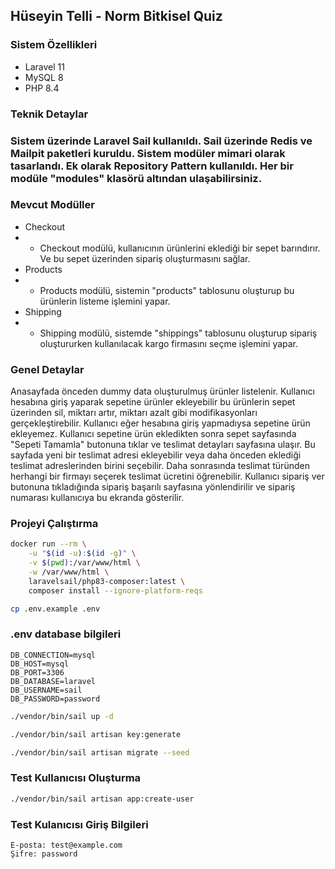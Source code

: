 ## Hüseyin Telli - Norm Bitkisel Quiz

### Sistem Özellikleri

* Laravel 11
* MySQL 8
* PHP 8.4

### Teknik Detaylar

### Sistem üzerinde Laravel Sail kullanıldı. Sail üzerinde Redis ve Mailpit paketleri kuruldu. Sistem modüler mimari olarak tasarlandı. Ek olarak Repository Pattern kullanıldı. Her bir modüle "modules" klasörü altından ulaşabilirsiniz.

### Mevcut Modüller

* Checkout
* * Checkout modülü, kullanıcının ürünlerini eklediği bir sepet barındırır. Ve bu sepet üzerinden sipariş oluşturmasını sağlar.
* Products
* * Products modülü, sistemin "products" tablosunu oluşturup bu ürünlerin listeme işlemini yapar.
* Shipping
* * Shipping modülü, sistemde "shippings" tablosunu oluşturup sipariş oluştururken kullanılacak kargo firmasını seçme işlemini yapar.

### Genel Detaylar
Anasayfada önceden dummy data oluşturulmuş ürünler listelenir. Kullanıcı hesabına giriş yaparak sepetine ürünler ekleyebilir bu ürünlerin sepet üzerinden sil, miktarı artır, miktarı azalt gibi modifikasyonları gerçekleştirebilir. Kullanıcı eğer hesabına giriş yapmadıysa sepetine ürün ekleyemez. Kullanıcı sepetine ürün ekledikten sonra sepet sayfasında "Sepeti Tamamla" butonuna tıklar ve teslimat detayları sayfasına ulaşır. Bu sayfada yeni bir teslimat adresi ekleyebilir veya daha önceden eklediği teslimat adreslerinden birini seçebilir. Daha sonrasında teslimat türünden herhangi bir firmayı seçerek teslimat ücretini öğrenebilir. Kullanıcı sipariş ver butonuna tıkladığında sipariş başarılı sayfasına yönlendirilir ve sipariş numarası kullanıcıya bu ekranda gösterilir.

### Projeyi Çalıştırma

```bash
docker run --rm \
    -u "$(id -u):$(id -g)" \
    -v $(pwd):/var/www/html \
    -w /var/www/html \
    laravelsail/php83-composer:latest \
    composer install --ignore-platform-reqs
```

```bash
cp .env.example .env
```

### .env database bilgileri
```
DB_CONNECTION=mysql
DB_HOST=mysql
DB_PORT=3306
DB_DATABASE=laravel
DB_USERNAME=sail
DB_PASSWORD=password
```

```bash
./vendor/bin/sail up -d
```

```bash
./vendor/bin/sail artisan key:generate
```

```bash
./vendor/bin/sail artisan migrate --seed
```

### Test Kullanıcısı Oluşturma

```bash
./vendor/bin/sail artisan app:create-user
```

### Test Kulanıcısı Giriş Bilgileri

```
E-posta: test@example.com
Şifre: password
```
